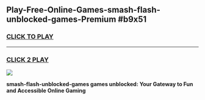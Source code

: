 
## Play-Free-Online-Games-smash-flash-unblocked-games-Premium #b9x51
<h3>
<a href="https://premium.freeplayer.one?title=smash-flash-unblocked-games&ref=8M">CLICK TO PLAY</a></h3>
<hr>

<h3>
<a href="https://premium.freeplayer.one?title=smash-flash-unblocked-games&ref=8M">CLICK 2 PLAY</a>
  
</h3>

<a href="https://premium.freeplayer.one?title=smash-flash-unblocked-games&ref=8M"><img src="https://clearcache.store/games.png"></a>


**smash-flash-unblocked-games games unblocked: Your Gateway to Fun and Accessible Online Gaming**
